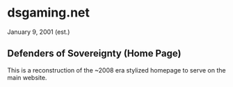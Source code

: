 # dsgaming.net
January 9, 2001 (est.)

## Defenders of Sovereignty (Home Page)
This is a reconstruction of the ~2008 era stylized homepage to serve on the main website.

